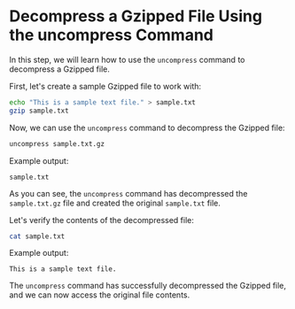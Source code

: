 # Decompress a Gzipped File Using the uncompress Command

In this step, we will learn how to use the `uncompress` command to decompress a Gzipped file.

First, let's create a sample Gzipped file to work with:

```bash
echo "This is a sample text file." > sample.txt
gzip sample.txt
```

Now, we can use the `uncompress` command to decompress the Gzipped file:

```bash
uncompress sample.txt.gz
```

Example output:

```
sample.txt
```

As you can see, the `uncompress` command has decompressed the `sample.txt.gz` file and created the original `sample.txt` file.

Let's verify the contents of the decompressed file:

```bash
cat sample.txt
```

Example output:

```
This is a sample text file.
```

The `uncompress` command has successfully decompressed the Gzipped file, and we can now access the original file contents.
